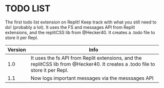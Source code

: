# TODO LIST
The first todo list extension on Replit! Keep track with what you still need to do! (probably a lot). It uses the FS and messages API from Replit extensions, and the replitCSS lib from @Hecker40. It creates a .todo file to store it per Repl.

Version|Info
|---|---|
|1.0| It uses the fs API from Replit extensions, and the replitCSS lib from @Hecker40. It creates a .todo file to store it per Repl. |
|1.1| Now logs important messages via the messsages API | 